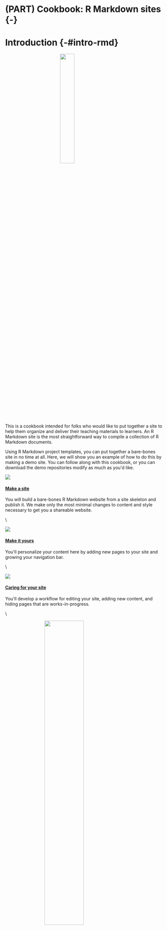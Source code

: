 # (PART) Cookbook: R Markdown sites {-}



# Introduction {-#intro-rmd}

<img src="images/illos/rmd-base.jpg" width="30%" style="display: block; margin: auto;" />


This is a cookbook intended for folks who would like to put together a site to help them organize and deliver their teaching materials to learners. An R Markdown site is the most straightforward way to compile a collection of R Markdown documents.

<!--todo: insert screenshots or iframes with links to existing R Markdown sites-->

Using R Markdown project templates, you can put together a bare-bones site in no time at all. Here, we will show you an example of how to do this by making a demo site. You can follow along with this cookbook, or you can download the demo repositories modify as much as you'd like. 


<div class = "side-by-side no-anchor">
<div class = "side1">

<a href="#make-rmd" target="_blank"><img src="images/illos/rmd-make.jpg" style="display: block; margin: auto;" /></a>

</div>
<div class = "side2">

#### [Make a site](#make-rmd)
You will build a bare-bones R Markdown website from a site skeleton and publish it. We make only the most minimal changes to content and style necessary to get you a shareable website.

</div>
</div>

\

<div class = "side-by-side no-anchor">
<div class = "side1">

<a href="#rmd-yours" target="_blank"><img src="images/illos/insert.jpg" style="display: block; margin: auto;" /></a>

</div>
<div class = "side2">

#### [Make it yours](#rmd-yours)
You'll personalize your content here by adding new pages to your site and growing your navigation bar.

</div>
</div>

\

<div class = "side-by-side no-anchor">
<div class = "side1">

<a href="#rmd-care" target="_blank"><img src="images/illos/rmd-care.jpg" style="display: block; margin: auto;" /></a>

</div>
<div class = "side2">

#### [Caring for your site](#rmd-care)
You'll develop a workflow for editing your site, adding new content, and hiding pages that are works-in-progress.

</div>
</div>

\

<div class = "side-by-side no-anchor">
<div class = "side1">

<a href="#rmd-dress" target="_blank"><img src="images/illos/rmd-dressup.jpg" width="50%" style="display: block; margin: auto;" /></a>

</div>
<div class = "side2">

#### [Dress it up](#rmd-dress)

Here, you'll find instructions for no-fuss website customizations that leverage built-in features that *do not* rely on knowing, learning, or using CSS.

</div>
</div>

\

<div class = "side-by-side no-anchor">
<div class = "side1">

<a href="#rmd-fancy" target="_blank"><img src="images/illos/rmd-fancy.jpg" width="50%" style="display: block; margin: auto;" /></a>

</div>

<div class = "side2">

#### [Make it fancier](#rmd-fancy)

In the final chapter, you'll learn about website customizations that require some CSS and HTML.

</div>
</div>

## What are we making? {-}

We're about to take a collection of (one or more) R Markdown files, create `.html` versions of each, and "knit" them together into a single, navigable website. 

<center>![](images/illos/thread_yaml.jpg)</center>


This is not so different from what happens when you work with individual `.Rmd`s. But, there are a few key pieces of magic that separate a directory filled with R Markdown files from a living, breathing website: 


* **A `_site.yml` text file** that will stitch your `.Rmd` documents together and place an official-looking navigation bar at the top of them.

* **An R Markdown file** with the name `index.Rmd` file, which will become your site's homepage.

Additionally, we'll demo how to publish your R Markdown site for free using GitHub Pages, so you'll also need:

* **A `docs/` folder**, which will be the folder that we will use as the "boarding area" for your rendered site files to deploy on GitHub Pages.

* To **turn on GitHub Pages for your repository**.

There are certainly other options for publishing (aka deploying) an R Markdown website. For an overview of other options, you may reference: https://rstudio.github.io/distill/publish_website.html.



## Pros and cons of using Rmd sites {-}


**Pros:**

* **Minimal additions** (really, just 2 files) are needed to go from a collection of regular R Markdown documents to a site.  

* **Minimal software dependencies** (really, only `rmarkdown`) is needed to build your site- no additional software is required.

* **A simple structure** allows you to grow your content and add pages quickly, without having to invest time in learning complicated folder structures to figure out where to put new files.  

* **Ideal for small sites** that do not need complex organization or many pages (i.e. for workshops, a series of online tutorials, or a basic course website).  

* **Easy to customize** without any knowledge of web design or CSS if you're okay sticking to the templates. 


\

**Cons:**

* **Many files lead to chaos** because all `.Rmd` files that go into the site must sit inside the project root directory. That is, you cannot organize them within subdirectories. This means that, as the number of pages increases, your project directory becomes increasingly crowded and difficult to navigate. 


* **CSS and HTML necessary** for moving beyond the limited built-in customization options. Depending on what you enjoy about coding--this might not actually be a con. 


## Is this cookbook for you? {-}







**Pre-requisites:**

* You have a [GitHub account](https://github.com/)
* You are comfortable with the basics of using R and RStudio
* You understand how R projects work
* You understand the difference between a regular R script and an R Markdown document


**What you'll learn:**

* How to compile multiple R Markdown pages into an R Markdown site
* How to add basic customization through themes using built-in options
* Optionally, how to customize your site even further with CSS
* How to publish your R Markdown pages for free via GitHub Pages


\

Let's get started! 


## Other learning resources {-}

* [Lisa Debruine's *Create a simple webpage using R Markdown*](https://debruine.github.io/tutorials/webpages.html): Includes some overview of adding images, changing global style settings, etc.  

* [Emily Zabor's *Creating Website in R*](https://www.emilyzabor.com/cookbooks/rmarkdown_websites_tutorial.html#r_markdown_website_basics): Includes description of how to add a personal domain name.

* [Julia Lowndes' *Making free websites with RStudio's R Markdown*](https://jules32.github.io/rmarkdown-website-tutorial/index.html): A how to that also includes descriptions of the RStudio GUI layout and an overview of Markdown syntax.  

* [Nick Strayer & Lucy D’Agostino McGowan's *How to make an RMarkdown Website*](http://nickstrayer.me/RMarkdown_Sites_tutorial/)  

* [R Markdown: The Definitive Guide](https://bookdown.org/yihui/rmarkdown/rmarkdown-site.html): The official and very thorough, but often technical, resource for R Markdown. Treat this as a reference text.

* [GitHub and Rstudio](https://resources.github.com/whitepapers/github-and-rstudio/): Step-by-step guide on publishing `.Rmd` docs and websites to GitHub, includes working with local branches and using the terminal tab within R. 



# Make a site {#make-rmd}

<img src="images/illos/rmd-make.jpg" width="70%" style="display: block; margin: auto;" />


## tl;dr

This tl;dr is for readers who are already experienced with GitHub and want to see our "cheatsheet" version of the rest of this chapter. If you are looking for screenshots plus some hand-holding, we think you'll benefit from reading the [rest](#rmd-site-setup) of this chapter.

**Here's how you make an R Markdown site from scratch, using a built-in site skeleton as a template:**


1. Start with an empty RStudio project linked to a remote GitHub repository that you can push/pull to from your local copy in RStudio.

1. In your project, create a simple shell for an R Markdown website shell by running the following code in your R console:

    
    ```r
    rmarkdown:::site_skeleton(getwd())
    ```
    
1. Prep for publishing to GitHub Pages by changing the output directory of your website (in your `_site.yml` file) to a folder named `"docs"`.
    
    ```yaml
    name: my-website
    output_dir: docs
    ```
    
    
1. Tell GitHub Pages to bypass using Jekyll to build your site by adding a single empty file named `.nojekyll` to your project root directory.

    
    ```r
    file.create(".nojekyll")
    ```


1. Build your site using the RStudio "Build" pane.

1. Push and commit to send your site online to GitHub- do you see your `.html` files in the `"docs"` folder?

1. Turn on GitHub Pages by going to your repository online. Click on the repository’s settings and under GitHub Pages, change the Source to be the `master branch /docs` folder.

1. Edit your site, build it, then push and commit to GitHub to publish your changes online.

1. Rinse and repeat! Every push to your `master` branch triggers the online version of your site to update.


## Getting set up {#rmd-site-setup}
<img src="images/illos/Gears.jpg" width="20%" style="display: block; margin: auto;" />

### Update packages

The only package you need for this cookbook is `rmarkdown`, but if you are using RStudio, you are all set!

:::rstudio-tip
The `rmarkdown` package does not need to be explicitly installed or loaded here, as RStudio automatically does both when needed. 
:::

However, if you haven't updated your package recently (or ever), you can re-install it to make sure you are using the most up-to-date version from CRAN:


```r
# check package version installed
packageVersion("rmarkdown")
# install if update is needed
install.packages("rmarkdown")
```

At the time of publishing, we are running `rmarkdown` version 2.21.

### Make a project {#rmd-proj-first}

For your first R Markdown site, we recommend starting by creating a GitHub repository online first, then making a project in RStudio. 

If this is not your first rodeo, then you could check out the [more advanced GitHub last workflow](#uplevel-rmd)).







We recommend following the tips on [Happy Git with R](https://happygitwithr.com/new-github-first.html) and starting in GitHub before switching to RStudio:

1. [**Create a new repository on GitHub**](https://happygitwithr.com/new-github-first.html#make-a-repo-on-github-2) for your work. 

    + Do *not* initialize the repo with a `.gitignore` or a `README` file (we'll add these later!).  
<br>
1. **Copy the repository URL** to your clipboard. 

    + Do this by clicking the green Clone or Download button.
    
    + Copy the HTTPS clone URL (looks like: `https://github.com/{yourname}/{yourrepo}.git`).
    
    + **Or** copy the SSH URL if you chose to set up SSH keys (looks like: `git@github.com:{yourname}/{yourrepo}.git`).  
<br> 
1. [Create a new RStudio Project via git clone](https://happygitwithr.com/new-github-first.html#new-rstudio-project-via-git-clone). **Open RStudio.** 

    + Do this by clicking *File* > *New Project* > *Version Control*> *Git*. 
    
    + Paste the copied URL. 
    
    + Be intentional about where you tell RStudio to create this new Project.  
<br>
1. **Click Create Project.**

:::tip
Follow these instructions from [Happy Git with R](https://happygitwithr.com/) to start with a new repo on [GitLab](https://happygitwithr.com/new-github-first.html#gitlab) or [Bitbucket](https://happygitwithr.com/new-github-first.html#bitbucket), instead of GitHub.
:::


### Make a site skeleton {#rmd-site-skeleton}

We'll start by creating the shell for a basic R Markdown website and publishing this site to GitHub Pages straight away. In your R console, type and run the following code:


```r
rmarkdown:::site_skeleton(getwd())
```

:::gotcha
Don't miss it! Note that we use `:::` here (with three colons) to generate important infrastructure files we need.

:::

\

You will end up with the following files in your working directory, as shown in Figure \@ref(fig:rmd-site-dir). The most critical files are the `index.Rmd` and the `_site.yml`, and we mention a little about them below. 

<div class="figure" style="text-align: center">
<img src="images/rmd_custom/rmd_tutorial.png" alt="Site skeleton" width="300px" />
<p class="caption">(\#fig:rmd-site-dir)Site skeleton</p>
</div>



Close RStudio and re-open your site by clicking on the project file (`.Rproj`). When you re-open the project, you may notice the `.Rproj` file shows up in your Git pane, which means that the file has changed since your last commit. What happened? RStudio has detected that you have built a website, so a single line has been added to your `.Rproj` file:

```yaml
BuildType: Website
```

## A mini-orientation {#rmd-site-orientation}

Our skeleton created two out-of-the-box content files for our site: 

1. **`index.Rmd`** Any content in this file will be your site’s homepage. This file must be named `“index.Rmd”`. 

1. **`about.Rmd`** This will be a second, distinct page of your site. This file can have any name, but we will stick to `“about”` for now.

When we build our site, R Markdown will *knit* each of these, and create `.html` (i.e. website-ready) versions of them that we can preview locally. 

The third file in our skeleton, **`_site.yml`**, is *not* a file that gets turned into a site page, but *is* necessary for site setup. 

Nothing to do here, but good to know these things! We'll circle back to editing these files later.

## Push to GitHub {#rmd-push}

Let's get these website files pushed up to our remote repository on GitHub. Do the following from RStudio:

1. **Click *Git* ** in the same RStudio pane that also contains the *Environment* tab.

2. **Check the box(es)** under the "Staged" column and click *Commit*.

3. **Add a commit message** like "initial commit" and then click *Push*.

<center>![](images/rmd_custom/git1.png){width=400px}<center>


## Change output directory {#rmd-site-output}

Now let's make a small change. In order to publish to GitHub Pages, we'll want to send all the rendered site files (i.e., all those ending in `.html`) to our "boarding area", which is the `docs/` folder. We need to edit the `_site.yml` to change this setting.

**Open `_site.yml` and add the following** on its own line at the end:

```yaml
name: my-website
output_dir: docs
```

This step is a one-time step. It says: 
    
> "Please take all of my `.html` files that get made when I *build*, and place them in the `docs/` folder. And if there's not a `docs/` folder, then make one." 
    
Having our HTML files live in `docs/` is necessary for using GitHub pages to make our pages go live, which we'll do soon. You do *not* need this step if you will not be publishing to GitHub Pages.

## Turn off Jekyll {#rmd-site-nojekyll}

This bit is only necessary if you plan to use GitHub Pages for publishing your website. We need to tell GitHub Pages to bypass using Jekyll to build your site. We do this by adding a single empty file named `.nojekyll` to your project root directory.


```r
file.create(".nojekyll")
```

## Build your site {#rmd-site-build}

<a href="#make-rmd" target="_blank"><img src="images/illos/Build.jpg" style="display: block; margin: auto;" /></a>

In the lifecycle of your site, you'll be doing lots of building. What does building the site do? This processes your `.Rmd`s and creates the `docs/` folder (if it doesn't already exist) that houses `.html` versions of each of your `.Rmd` files. AND each of these pages now has a common navigation bar at the top that links your site together (this is thanks to our `_site.yml` file--but more on that later).

In RStudio, you can render your site locally (knit + preview all `.Rmd` files in one fell swoop) from the either the IDE or the R console.

<div class = side-by-side>
<div class = side1>


*From the R console*, you can run: 



```r
rmarkdown::render_site()
```

</div>

<div class = side2>

**OR** *from the IDE*, find the Build tab and select **Build Website**:

<div class="figure" style="text-align: center">
<a href="https://bookdown.org/yihui/rmarkdown/" target="_blank"><img src="https://bookdown.org/yihui/rmarkdown/images/site-build.png" alt="The build pane in RStudio"  /></a>
<p class="caption">(\#fig:unnamed-chunk-18)The build pane in RStudio</p>
</div>

</div>
</div>

:::tip
If the rendered site does not open up automatically in a new window, you can go to the `docs/` folder in your project, click on the `index.html` file, and `View it in Web Browser`.
:::



## Push to GitHub (again) {#rmd-push2}

Let's get these *new* website files pushed up to our remote repository on GitHub. If you want your site to have the most recent updates you've made, then every single `.Rmd` file with a change must be built right *before* pushing to GitHub. Using either the build pane or `rmarkdown::render_site()`, you don't need to knit each `.Rmd` file one at a time, but you do need to build your site locally first every time.

:::tip
Watch out! Each time you run `rmarkdown::render_site()`, the `docs/` folder will be overwritten with updated HTML versions of your `.Rmd`s. This means DON'T EVER EDIT FILES IN THE `docs/` FOLDER! Nothing catastrophic will happen if you do, but you will overwrite and lose all your changes the next time you knit or `render_site()`.
:::

\
Go ahead and stage all your changed files, commit, and push to GitHub.

:::tip

If at this point you somehow ended up with a folder called `_site/` in your project directory, go ahead and delete it. You don't need it. This is just the default version of the `docs/` folder, and if you have it, it just means you must have knit or rendered your site before we specified `output_dir: "docs"` in `_site.yml`.
:::

<!--todo: we need to tell them how to remove that dir if pushed-->

Now we'll get to the good stuff! Let's put this on the internet!



## Make a living, breathing site! {#rmd-living}

<img src="images/illos/rmd-live.jpg" width="65%" style="display: block; margin: auto;" />


We have built some out-of-the-box content and pushed to GitHub. Now we'll go back to the GitHub website and tell it where to find our website-ready files:








1. **Back on GitHub, click the *Settings* tab** of your project repository.


2. **Scroll down** until you get to "GitHub Pages" and select "master branch/docs folder". (This is why we had to set up `output_dir: docs` in our `site.yml` file previously. If your file doesn't end up in the `docs/` folder, GitHub pages won't find it.)

<center>![](images/rmd_custom/githubpages.png){width=600px}</center>

\

3. **Congratulations! A url is generated**--this is your website address. You can share it, tweet it, send it to your mom--it's now live!


4. **Add this url to the repo description** so that it's easy to find. 

<center>![](images/rmd_custom/url.png){width=80%}</center>

\
\

Now that the bare bones of the site are up, you can go back and add more content to your R Markdown documents anytime. Your changes will go live as soon as you build or `render_site()`, followed by a push to GitHub. 


## Uplevel your workflow {#rmd-uplevel}

We followed a "GitHub first" workflow above, but if you'll be using GitHub regularly, we recommend evolving this workflow. 







First, install the [`usethis` package](https://usethis.r-lib.org/):


```r
install.packages("usethis")
```

Then load it to use it:


```r
library(usethis)
```

\

Now, follow the instructions from [Happy Git with R for setting up a GitHub personal access token or PAT](https://happygitwithr.com/github-pat.html).

:::gotcha
Be sure to restart your R session after setting up the PAT, and pay close attention that your `.Renviron` file has at least one empty line at the bottom.
:::

\

Once you have a GitHub PAT set up in your `.Renviron` file, you can stay in the comfort of your project in the RStudio IDE to do all the GitHub things we were doing before online in your browser. 

Now, here is your advanced workflow for creating a new R Markdown site inside a project:


1. **Click** *File* > *New Project* > *New Directory*

1. **Scroll down and select** *Simple R Markdown Website*

1. Then use your R console to **run** this code: 

    
    ```r
    use_git()
    use_github() # you have to have a PAT setup
    ```
    
1. Then follow all of our instructions above starting at [changing the site output directory](#rmd-site-output).
